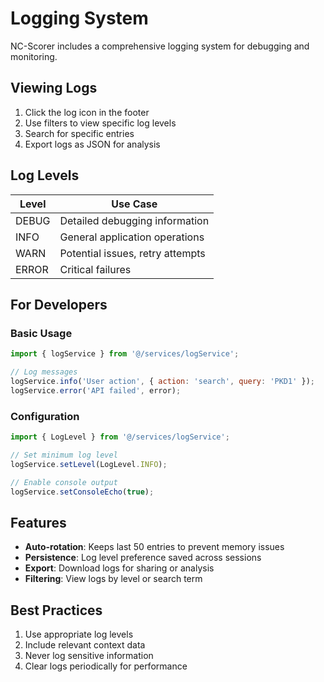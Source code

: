 # Logging System

NC-Scorer includes a comprehensive logging system for debugging and monitoring.

## Viewing Logs

1. Click the log icon in the footer
2. Use filters to view specific log levels
3. Search for specific entries
4. Export logs as JSON for analysis

## Log Levels

| Level | Use Case |
|-------|----------|
| DEBUG | Detailed debugging information |
| INFO | General application operations |
| WARN | Potential issues, retry attempts |
| ERROR | Critical failures |

## For Developers

### Basic Usage

```javascript
import { logService } from '@/services/logService';

// Log messages
logService.info('User action', { action: 'search', query: 'PKD1' });
logService.error('API failed', error);
```

### Configuration

```javascript
import { LogLevel } from '@/services/logService';

// Set minimum log level
logService.setLevel(LogLevel.INFO);

// Enable console output
logService.setConsoleEcho(true);
```

## Features

- **Auto-rotation**: Keeps last 50 entries to prevent memory issues
- **Persistence**: Log level preference saved across sessions
- **Export**: Download logs for sharing or analysis
- **Filtering**: View logs by level or search term

## Best Practices

1. Use appropriate log levels
2. Include relevant context data
3. Never log sensitive information
4. Clear logs periodically for performance
